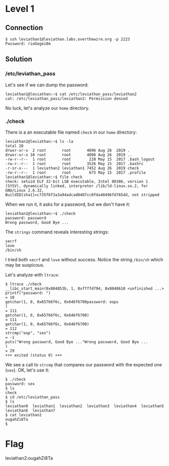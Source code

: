 # Level 1
## Connection
~~~~
$ ssh leviathan1@leviathan.labs.overthewire.org -p 2223
Password: rioGegei8m
~~~~

## Solution
### /etc/leviathan_pass
Let's see if we can dump the password:
~~~~
leviathan1@leviathan:~$ cat /etc/leviathan_pass/leviathan2
cat: /etc/leviathan_pass/leviathan2: Permission denied
~~~~

No luck, let's analyze our `home` directory.

### ./check
There is a an executable file named `check` in our `home` directory:
~~~~
leviathan1@leviathan:~$ ls -la
total 28
drwxr-xr-x  2 root       root       4096 Aug 26  2019 .
drwxr-xr-x 10 root       root       4096 Aug 26  2019 ..
-rw-r--r--  1 root       root        220 May 15  2017 .bash_logout
-rw-r--r--  1 root       root       3526 May 15  2017 .bashrc
-r-sr-x---  1 leviathan2 leviathan1 7452 Aug 26  2019 check
-rw-r--r--  1 root       root        675 May 15  2017 .profile
leviathan1@leviathan:~$ file check 
check: setuid ELF 32-bit LSB executable, Intel 80386, version 1 (SYSV), dynamically linked, interpreter /lib/ld-linux.so.2, for GNU/Linux 2.6.32, BuildID[sha1]=c735f6f3a3a94adcad8407cc0fda40496fd765dd, not stripped
~~~~
When we run it, it asks for a password, but we don't have it:
~~~~
leviathan1@leviathan:~$ ./check 
password: password
Wrong password, Good Bye ...
~~~~

The `strings` command reveals interesting strings:
~~~~
secrf
love
/bin/sh
~~~~
I tried both `secrf` and `love` without success. Notice the string `/bin/sh` which may be suspicous.

Let's analyze with `ltrace`:
~~~~
$ ltrace ./check 
__libc_start_main(0x804853b, 1, 0xffffd794, 0x8048610 <unfinished ...>
printf("password: ")                                                                                                              = 10
getchar(1, 0, 0x65766f6c, 0x646f6700password: oops
)                                                                                             = 111
getchar(1, 0, 0x65766f6c, 0x646f6700)                                                                                             = 111
getchar(1, 0, 0x65766f6c, 0x646f6700)                                                                                             = 112
strcmp("oop", "sex")                                                                                                              = -1
puts("Wrong password, Good Bye ..."Wrong password, Good Bye ...
)                                                                                              = 29
+++ exited (status 0) +++
~~~~
We see a call to `strcmp` that compares our password with the expected one (`sex`). OK, let's use it:
~~~~
$ ./check 
password: sex
$ ls
check
$ cd /etc/leviathan_pass
$ ls
leviathan0  leviathan1	leviathan2  leviathan3	leviathan4  leviathan5	leviathan6  leviathan7
$ cat leviathan2
ougahZi8Ta
$ 
~~~~

# Flag
leviathan2:ougahZi8Ta